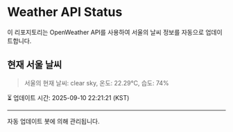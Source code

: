 
# Weather API Status

이 리포지토리는 OpenWeather API를 사용하여 서울의 날씨 정보를 자동으로 업데이트합니다.

## 현재 서울 날씨
> 서울의 현재 날씨: clear sky, 온도: 22.29°C, 습도: 74%

⏳ 업데이트 시간: 2025-09-10 22:21:21 (KST)

---
자동 업데이트 봇에 의해 관리됩니다.
